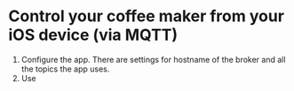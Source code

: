 # Control your coffee maker from your iOS device (via MQTT)

1. Configure the app. There are settings for hostname of the broker and all the topics the app uses.
2. Use
